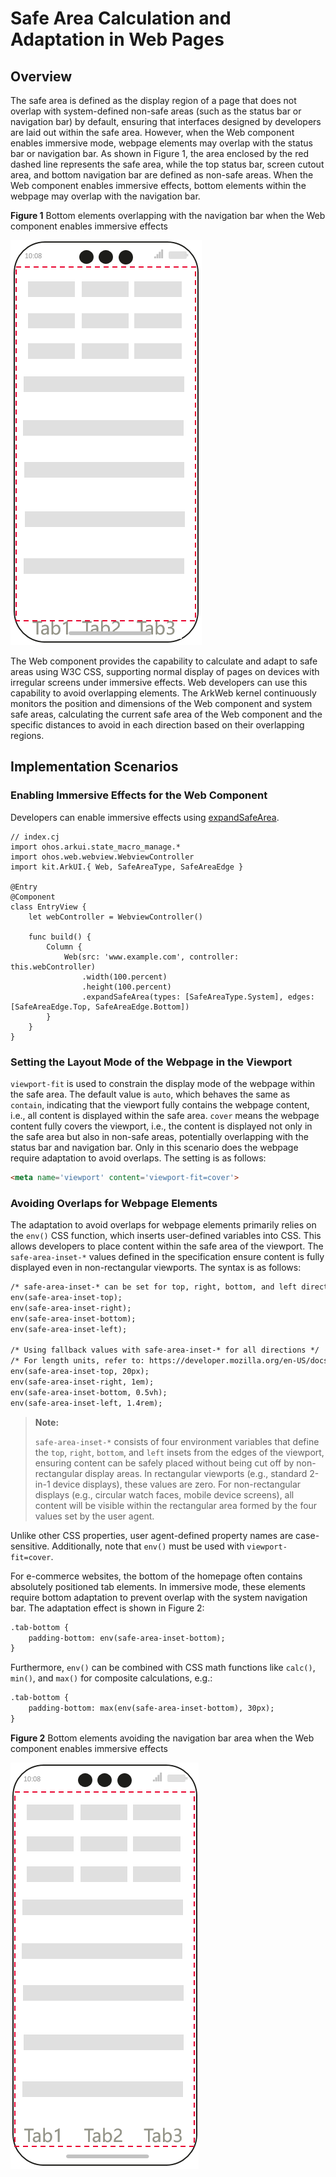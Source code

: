 # Safe Area Calculation and Adaptation in Web Pages

## Overview

The safe area is defined as the display region of a page that does not overlap with system-defined non-safe areas (such as the status bar or navigation bar) by default, ensuring that interfaces designed by developers are laid out within the safe area. However, when the Web component enables immersive mode, webpage elements may overlap with the status bar or navigation bar. As shown in Figure 1, the area enclosed by the red dashed line represents the safe area, while the top status bar, screen cutout area, and bottom navigation bar are defined as non-safe areas. When the Web component enables immersive effects, bottom elements within the webpage may overlap with the navigation bar.

**Figure 1** Bottom elements overlapping with the navigation bar when the Web component enables immersive effects

![web-safe-area](figures/arkweb_safearea2.png)

The Web component provides the capability to calculate and adapt to safe areas using W3C CSS, supporting normal display of pages on devices with irregular screens under immersive effects. Web developers can use this capability to avoid overlapping elements. The ArkWeb kernel continuously monitors the position and dimensions of the Web component and system safe areas, calculating the current safe area of the Web component and the specific distances to avoid in each direction based on their overlapping regions.

## Implementation Scenarios

### Enabling Immersive Effects for the Web Component

Developers can enable immersive effects using [expandSafeArea](../../../API_Reference/source_en/arkui-cj/cj-universal-attribute-expandsafearea.md#func-expandsafeareaarraysafeareatype-arraysafeareaedge).

<!-- compile -->

```cangjie
// index.cj
import ohos.arkui.state_macro_manage.*
import ohos.web.webview.WebviewController
import kit.ArkUI.{ Web, SafeAreaType, SafeAreaEdge }

@Entry
@Component
class EntryView {
    let webController = WebviewController()

    func build() {
        Column {
            Web(src: 'www.example.com', controller: this.webController)
                .width(100.percent)
                .height(100.percent)
                .expandSafeArea(types: [SafeAreaType.System], edges: [SafeAreaEdge.Top, SafeAreaEdge.Bottom])
        }
    }
}
```

### Setting the Layout Mode of the Webpage in the Viewport

`viewport-fit` is used to constrain the display mode of the webpage within the safe area. The default value is `auto`, which behaves the same as `contain`, indicating that the viewport fully contains the webpage content, i.e., all content is displayed within the safe area. `cover` means the webpage content fully covers the viewport, i.e., the content is displayed not only in the safe area but also in non-safe areas, potentially overlapping with the status bar and navigation bar. Only in this scenario does the webpage require adaptation to avoid overlaps. The setting is as follows:

```html
<meta name='viewport' content='viewport-fit=cover'>
```

### Avoiding Overlaps for Webpage Elements

The adaptation to avoid overlaps for webpage elements primarily relies on the `env()` CSS function, which inserts user-defined variables into CSS. This allows developers to place content within the safe area of the viewport. The `safe-area-inset-*` values defined in the specification ensure content is fully displayed even in non-rectangular viewports. The syntax is as follows:

```html
/* safe-area-inset-* can be set for top, right, bottom, and left directions */
env(safe-area-inset-top);
env(safe-area-inset-right);
env(safe-area-inset-bottom);
env(safe-area-inset-left);

/* Using fallback values with safe-area-inset-* for all directions */
/* For length units, refer to: https://developer.mozilla.org/en-US/docs/Web/CSS/length */
env(safe-area-inset-top, 20px);
env(safe-area-inset-right, 1em);
env(safe-area-inset-bottom, 0.5vh);
env(safe-area-inset-left, 1.4rem);
```

> **Note:**
>
> `safe-area-inset-*` consists of four environment variables that define the `top`, `right`, `bottom`, and `left` insets from the edges of the viewport, ensuring content can be safely placed without being cut off by non-rectangular display areas. In rectangular viewports (e.g., standard 2-in-1 device displays), these values are zero. For non-rectangular displays (e.g., circular watch faces, mobile device screens), all content will be visible within the rectangular area formed by the four values set by the user agent.

Unlike other CSS properties, user agent-defined property names are case-sensitive. Additionally, note that `env()` must be used with `viewport-fit=cover`.

For e-commerce websites, the bottom of the homepage often contains absolutely positioned tab elements. In immersive mode, these elements require bottom adaptation to prevent overlap with the system navigation bar. The adaptation effect is shown in Figure 2:

```html
.tab-bottom {
    padding-bottom: env(safe-area-inset-bottom);
}
```

Furthermore, `env()` can be combined with CSS math functions like `calc()`, `min()`, and `max()` for composite calculations, e.g.:

```html
.tab-bottom {
    padding-bottom: max(env(safe-area-inset-bottom), 30px);
}
```

**Figure 2** Bottom elements avoiding the navigation bar area when the Web component enables immersive effects

![web-safe-area](figures/arkweb_safearea1.png)